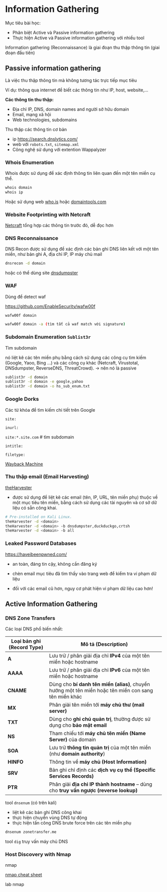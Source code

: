 # Information Gathering

Mục tiêu bài học:
- Phân biệt Active và Passive information gathering
- Thực hiện Active và Passive information gathering với nhiều tool

 Information gathering (Reconnaissance) là giai đoạn thu thập thông tin (giai đoạn đầu tiên) 

## Passive information gathering

Là việc thu thập thông tin mà không tương tác trực tiếp mục tiêu 

Ví dụ: thông qua internet để biết các thông tin như IP, host, website,...

**Các thông tin thu thập:**

- Địa chỉ IP, DNS, domain names and người sở hữu domain 
- Email, mạng xã hội 
- Web technologies, subdomains

Thu thập các thông tin cơ bản 
- ip https://search.dnslytics.com/
- web với `robots.txt`, `sitemap.xml` 
- Công nghệ sử dụng với extention Wappalyzer

### Whois Enumeration

Whois được sử dụng để xác định thông tin liên quan đến một tên miền cụ thể.

```bash
whois domain
whois ip
```

Hoặc sử dụng web [who.is](https://who.is/whois/hackersploit.org) hoặc [domaintools.com](https://whois.domaintools.com/)

### Website Footprinting with Netcraft

[Netcraft](https://sitereport.netcraft.com/?url=https://hackersploit.org) tổng hợp các thông tin trước đó, dễ đọc hơn


### DNS Reconnaissance

DNS Recon được sử dụng để xác định các bản ghi DNS liên kết với một tên miền, như bản ghi A, địa chỉ IP, IP máy chủ mail

```bash
dnsrecon -d domain
```

hoặc có thể dùng site [dnsdumpster](https://dnsdumpster.com/)

### WAF

Dùng để detect waf 

https://github.com/EnableSecurity/wafw00f

```bash
wafw00f domain

wafw00f domain -a (tìm tất cả waf match với signature)
```

### Subdomain Enumeration `Sublist3r`

Tìm subdomain

nó liệt kê các tên miền phụ bằng cách sử dụng các công cụ tìm kiếm (Google, Yaoo, Bing ...) và các công cụ khác (Netcraft, Virustotal, DNSdumpster, ReverseDNS, ThreatCrowd). -> nên nó là passive

```bash
sublist3r -d domain
sublist3r -d domain -e google,yahoo
sublist3r -d domain -o hs_sub_enum.txt
```

### Google Dorks

Các từ khóa để tìm kiếm chi tiết trên Google

`site:`

`inurl:`

`site:*.site.com` # tìm subdomain 

`intitle:`

`filetype:`

[Wayback Machine ](https://archive.org/web/)

### Thu thập email (Email Harvesting)

[theHarvester](https://github.com/laramies/theHarvester) 

- được sử dụng để liệt kê các email (tên, IP, URL, tên miền phụ) thuộc về một mục tiêu tên miền, bằng cách sử dụng các tài nguyên và cơ sở dữ liệu có sẵn công khai.

```bash
# Pre-installed on Kali Linux.
theHarvester -d <domain>
theHarvester -d <domain> -b dnsdumpster,duckduckgo,crtsh
theHarvester -d <domain> -b all
```

### Leaked Password Databases

https://haveibeenpwned.com/

- an toàn, đáng tin cậy, không cần đăng ký

- chèn email mục tiêu đã tìm thấy vào trang web để kiểm tra vi phạm dữ liệu

- đối với các email cũ hơn, nguy cơ phát hiện vi phạm dữ liệu cao hơn!


## Active Information Gathering


### DNS Zone Transfers

Các loại DNS phổ biến nhất:

| Loại bản ghi (Record Type) | Mô tả (Description) |
| -------------------------- | ---------------------------------- |
| **A**                      | Lưu trữ / phân giải địa chỉ **IPv4** của một tên miền hoặc hostname                                   |
| **AAAA**                   | Lưu trữ / phân giải địa chỉ **IPv6** của một tên miền hoặc hostname                                   |
| **CNAME**                  | Dùng cho **bí danh tên miền (alias)**, chuyển hướng một tên miền hoặc tên miền con sang tên miền khác |
| **MX**                     | Phân giải tên miền tới **máy chủ thư (mail server)**                                                  |
| **TXT**                    | Dùng cho **ghi chú quản trị**, thường được sử dụng cho **bảo mật email**                              |
| **NS**                     | Tham chiếu tới **máy chủ tên miền (Name Server)** của domain                                          |
| **SOA**                    | Lưu trữ **thông tin quản trị** của một tên miền (như **domain authority**)                            |
| **HINFO**                  | Thông tin về **máy chủ (Host Information)**                                                           |
| **SRV**                    | Bản ghi chỉ định các **dịch vụ cụ thể (Specific Services Records)**                                   |
| **PTR**                    | Phân giải **địa chỉ IP thành hostname** – dùng cho **truy vấn ngược (reverse lookup)**                |


tool `dnsenum` (có trên kali)

- liệt kê các bản ghi DNS công khai 
- thực hiện chuyển vùng DNS tự động 
- thực hiện tấn công DNS brute force trên các tên miền phụ

```bash
dnsenum zonetransfer.me
```

tool `dig` truy vấn máy chủ DNS


### Host Discovery with Nmap

nmap

[nmap cheat sheet](https://www.stationx.net/nmap-cheat-sheet/)

lab nmap





















